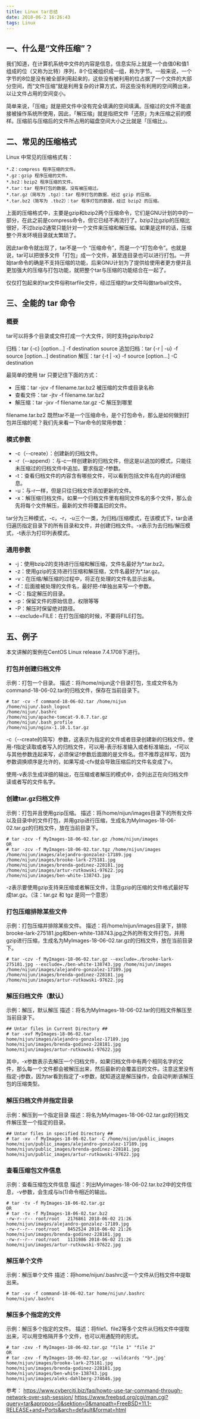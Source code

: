 ```yaml
---
title: Linux tar总结
date: 2018-06-2 16:26:43
tags: Linux
---
```


## 一、什么是“文件压缩”？ 
我们知道，在计算机系统中文件的内容是信息，信息实际上就是一个由值0和值1组成的位（又称为比特）序列，8个位被组织成一组，称为字节。一般来说，一个字节的8位是没有被全部利用起来的，这些没有被利用的位占据了一个文件的大部分空间，而“文件压缩”就是利用复杂的计算方式，将这些没有利用的空间腾出来，以让文件占用的空间变小。

简单来说，「压缩」就是把文件中没有完全填满的空间填满。压缩过的文件不能直接被操作系统所使用，因此，「解压缩」就是指把文件「还原」为未压缩之前的模样。压缩前与压缩后的文件所占用的磁盘空间大小之比就是「压缩比」。


<!-- more -->

## 二、常见的压缩格式
Linux 中常见的压缩格式有：

```
*.Z：compress 程序压缩的文件。
*.gz：gzip 程序压缩的文件。
*.bz2：bzip2 程序压缩的文件。
*.tar：tar 程序打包的数据，没有被压缩过。
*.tar.gz（简写为 .tgz）：tar 程序打包的数据，经过 gzip 的压缩。
*.tar.bz2（简写为 .tbz2）：tar 程序打包的数据，经过 bzip2 的压缩。
```

上面的压缩格式中，主要是gzip和bzip2两个压缩命令，它们是GNU计划的中的一部分，在此之前是compress命令，但它已经不再流行了。bzip2比gzip的压缩比很好，不过bzip2通常只能针对一个文件来压缩和解压缩。如果是这样的话，压缩整个开发环境目录就太繁琐了。

因此tar命令就出现了，tar不是一个 “压缩命令”，而是一个“打包命令”。也就是说，tar可以把很多文件「打包」成一个文件，甚至连目录也可以进行打包。一开始tar命令的确是不支持压缩的功能，后来GNU计划为了提供给使用者更方便并且更加强大的压缩与打包功能，就把整个tar与压缩的功能结合在一起了。

仅仅打包起来的tar文件俗称tarfile文件，经过压缩的tar文件叫做tarball文件。

## 三、全能的 tar 命令
### 概要
tar可以将多个目录或文件打成一个大文件，同时支持gzip/bzip2

归档：tar {-c} [option...] -f destination source
追加归档：tar {-r | -u} -f source [option...] destination
解压：tar {-t | -x} -f source [option...] -C destination

最简单的使用 tar 只要记住下面的方式：

- 压缩：tar -jcv -f filename.tar.bz2 被压缩的文件或目录名称
- 查看文件：tar -jtv -f filename.tar.bz2 
- 解压缩：tar -jxv -f filename.tar.gz -C 解压到哪里

filename.tar.bz2 既然tar不是一个压缩命令，是个打包命令，那么是如何做到打包并压缩的呢？我们先来看一下tar命令的常用参数：

### 模式参数
- -c（--create）：创建新的归档文件。
- -r（--append）：与-c一样创建新的归档文件，但这是以追加的模式，只能往未压缩过的归档文件中追加，要求指定-f参数。
- -t：查看归档文件的内容含有哪些文件，可以看到包括文件名在内的详细信息。
- -u：与-r一样，但是只往归档文件添加更新的文件。
- -x：解压缩归档文件。如果一个归档文件里有相同文件名的多个文件，那么会先将每个文件解压，最新的文件将覆盖旧的文件。

tar分为三种模式，-c，-r，-u三个一类，为归档/压缩模式，在该模式下，tar会递归遍历指定目录下的所有目录和文件，并创建归档文件。-x表示为去归档/解压模式，-t表示为打印列表模式。


### 通用参数

- -j：使用bzip2的支持进行压缩和解压缩，文件名最好为*.tar.bz2。
- -z：使用gzip的支持进行压缩和解压缩，文件名最好为*.tar.gz。
- -v：在压缩/解压缩的过程中，将正在处理的文件名显示出来。
- -f：后面接被处理的文件名，最好把-f单独出来写一个参数。
- -C：指定解压的目录。
- -p：保留文件的原始信息，权限等等
- -P：解压时保留绝对路径。
- --exclude=FILE：在打包压缩的时候，不要将FILE打包。

## 五、例子

本文讲解的案例在CentOS Linux release 7.4.1708下进行。

### 打包并创建归档文件

示例：打包一个目录。
描述：将/home/nijun这个目录打包，生成文件名为command-18-06-02.tar的归档文件，保存在当前目录下。
``` shell
# tar -cv -f command-18-06-02.tar /home/nijun
/home/nijun/.bash_logout
/home/nijun/.bashrc
/home/nijun/apache-tomcat-9.0.7.tar.gz
/home/nijun/.bash_profile
/home/nijun/nginx-1.10.1.tar.gz
```

-c（--create的简写）参数，这表示为指定的文件或者目录创建新的归档文件。使用-f指定读取或者写入的归档文件，可以用-表示标准输入或者标准输出，-f可以与其他参数连起来写，必须保证f参数后面跟的是文件名。但不推荐这样写，因为参数调换顺序是允许的，如果写成-cfv就会导致压缩后的文件名变成了v。

使用-v表示生成详细的输出，在压缩或者解压的模式中，会列出正在向归档文件读或者写的文件名字。

### 创建tar.gz归档文件

示例：打包并且使用gzip压缩。
描述：将/home/nijun/images目录下的所有文件以及目录中的文件打包，并用gzip进行压缩，生成名为MyImages-18-06-02.tar.gz的归档文件，放在当前目录下。

``` shell
# tar -zcv -f MyImages-18-06-02.tar.gz /home/nijun/images
OR
# tar -zcv -f MyImages-18-06-02.tar.tgz /home/nijun/images
/home/nijun/images/alejandro-gonzalez-17189.jpg
/home/nijun/images/brooke-lark-275181.jpg
/home/nijun/images/brenda-godinez-228181.jpg
/home/nijun/images/artur-rutkowski-97622.jpg
/home/nijun/images/ben-white-138743.jpg
```
-z表示要使用gzip支持来压缩或者解压文件，注意gzip的压缩的文件格式最好写成tar.gz。（注：tar.gz 和 tgz 是同一个意思）


### 打包压缩排除某些文件

示例：打包压缩并排除某些文件。
描述：将/home/nijun/images目录下，排除brooke-lark-275181.jpg和ben-white-138743.jpg之外的所有文件打包，并用gzip进行压缩，生成名为MyImages-18-06-02.tar.gz的归档文件，放在当前目录下。

``` shell
# tar -czv -f MyImages-18-06-02.tar.gz --exclude=./brooke-lark-275181.jpg --exclude=./ben-white-138743.jpg /home/nijun/images
/home/nijun/images/alejandro-gonzalez-17189.jpg
/home/nijun/images/brenda-godinez-228181.jpg
/home/nijun/images/artur-rutkowski-97622.jpg
```

### 解压归档文件（默认）
示例：解压，默认解压
描述：将名为MyImages-18-06-02.tar的归档文件解压至当前目录下。

```shell
## Untar files in Current Directory ##
# tar -xvf MyImages-18-06-02.tar
home/nijun/images/alejandro-gonzalez-17189.jpg
home/nijun/images/brenda-godinez-228181.jpg
home/nijun/images/artur-rutkowski-97622.jpg
```

其中，-x参数表示去解压一个归档文件，如果归档文件中有两个相同名字的文件，那么每一个文件都会被解压出来，然后最新的会覆盖旧的文件。注意这里没有指定-j参数，因为tar看到指定了-x参数，就知道这是解压操作，会自动判断该解压包的压缩类型。

### 解压归档文件并指定目录

示例：解压到一个指定目录
描述：将名为MyImages-18-06-02.tar.gz的归档文件解压至一个指定的目录。

```shell
## Untar files in specified Directory ##
# tar -xv -f MyImages-18-06-02.tar -C /home/nijun/public_images
home/nijun/public_images/alejandro-gonzalez-17189.jpg
home/nijun/public_images/brenda-godinez-228181.jpg
home/nijun/public_images/artur-rutkowski-97622.jpg
```

### 查看压缩包文件信息

示例：查看压缩包文件信息
描述：列出MyImages-18-06-02.tar.bz2中的文件信息，-v参数，会生成与ls(1)命令相近的输出。

```shell
# tar -tv -f MyImages-18-06-02.tar.gz
OR
# tar -tv -f MyImages-18-06-02.tar.bz2
-rw-r--r-- root/root   2176861 2018-06-02 21:26 home/nijun/images/alejandro-gonzalez-17189.jpg
-rw-r--r-- root/root   8452524 2018-06-02 21:26 home/nijun/images/brenda-godinez-228181.jpg
-rw-r--r-- root/root   1131986 2018-06-02 21:26 home/nijun/images/artur-rutkowski-97622.jpg
```

### 解压单个文件

示例：解压单个文件
描述：将home/nijun/.bashrc这一个文件从归档文件中提取出来。

```shell
# tar -xv -f command-18-06-02.tar home/nijun/.bashrc
home/nijun/.bashrc
```

### 解压多个指定的文件

示例：解压多个指定的文件。
描述：将file1、file2等多个文件从归档文件中提取出来，可以用空格隔开多个文件，也可以用通配符的形式。

```shell
# tar -zxv -f MyImages-18-06-02.tar.gz "file 1" "file 2"
OR
# tar -zxv -f MyImages-18-06-02.tar.gz --wildcards '*b*.jpg'
home/nijun/images/brooke-lark-275181.jpg
home/nijun/images/brenda-godinez-228181.jpg
home/nijun/images/ben-white-138743.jpg
home/nijun/images/aleks-dahlberg-274646.jpg
```

参考：
https://www.cyberciti.biz/faq/howto-use-tar-command-through-network-over-ssh-session/
https://www.freebsd.org/cgi/man.cgi?query=tar&apropos=0&sektion=0&manpath=FreeBSD+11.1-RELEASE+and+Ports&arch=default&format=html
